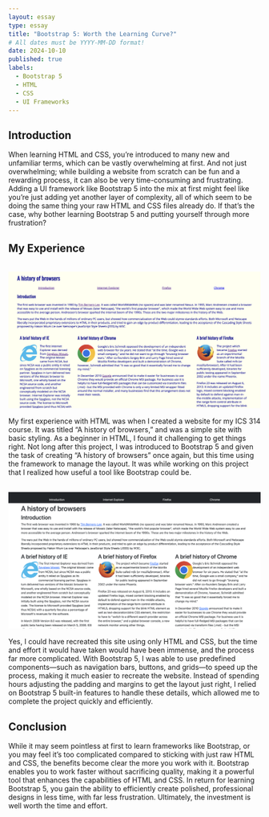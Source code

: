 ```yaml
---
layout: essay
type: essay
title: "Bootstrap 5: Worth the Learning Curve?"
# All dates must be YYYY-MM-DD format!
date: 2024-10-10
published: true
labels:
  - Bootstrap 5
  - HTML
  - CSS
  - UI Frameworks
---
```


## Introduction
When learning HTML and CSS, you’re introduced to many new and unfamiliar terms, which can be vastly overwhelming at first. And not just overwhelming; while building a website from scratch can be fun and a rewarding process, it can also be very time-consuming and frustrating. Adding a UI framework like Bootstrap 5 into the mix at first might feel like you’re just adding yet another layer of complexity, all of which seem to be doing the same thing your raw HTML and CSS files already do. If that’s the case, why bother learning Bootstrap 5 and putting yourself through more frustration?

## My Experience
<br><img src="../img/essays/browser.png" class="rounded float-start pe-4" width="600px"><br>

My first experience with HTML was when I created a website for my ICS 314 course. It was titled “A history of browsers,” and was a simple site with basic styling. As a beginner in HTML, I found it challenging to get things right. Not long after this project, I was introduced to Bootstrap 5 and given the task of creating “A history of browsers” once again, but this time using the framework to manage the layout. It was while working on this project that I realized how useful a tool like Bootstrap could be.

<br><img src="../img/essays/browser-bootstrap.png" class="rounded float-start pe-4" width="600px"><br>

Yes, I could have recreated this site using only HTML and CSS, but the time and effort it would have taken would have been immense, and the process far more complicated. With Bootstrap 5, I was able to use predefined components—such as navigation bars, buttons, and grids—to speed up the process, making it much easier to recreate the website. Instead of spending hours adjusting the padding and margins to get the layout just right, I relied on Bootstrap 5 built-in features to handle these details, which allowed me to complete the project quickly and efficiently.

## Conclusion
While it may seem pointless at first to learn frameworks like Bootstrap, or you may feel it’s too complicated compared to sticking with just raw HTML and CSS, the benefits become clear the more you work with it. Bootstrap enables you to work faster without sacrificing quality, making it a powerful tool that enhances the capabilities of HTML and CSS. In return for learning Bootstrap 5, you gain the ability to efficiently create polished, professional designs in less time, with far less frustration. Ultimately, the investment is well worth the time and effort.
